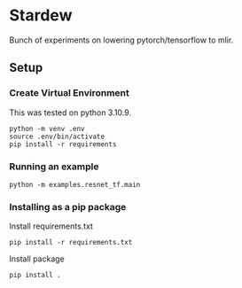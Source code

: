 # Stardew

Bunch of experiments on lowering pytorch/tensorflow to mlir.

## Setup

### Create Virtual Environment

This was tested on python 3.10.9.

```
python -m venv .env
source .env/bin/activate
pip install -r requirements
```

### Running an example

```
python -m examples.resnet_tf.main
```

### Installing as a pip package

Install requirements.txt

```
pip install -r requirements.txt
```

Install package

```
pip install .
```
